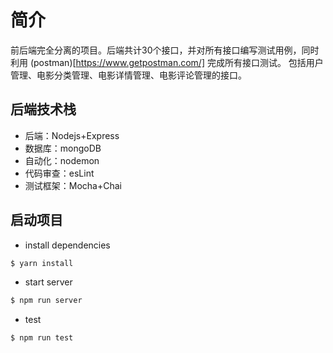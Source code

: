 # 简介
前后端完全分离的项目。后端共计30个接口，并对所有接口编写测试用例，同时利用 (postman)[https://www.getpostman.com/] 完成所有接口测试。
包括用户管理、电影分类管理、电影详情管理、电影评论管理的接口。

## 后端技术栈
- 后端：Nodejs+Express
- 数据库：mongoDB
- 自动化：nodemon
- 代码审查：esLint
- 测试框架：Mocha+Chai

## 启动项目
- install dependencies
```sh
$ yarn install
```

- start server 
```sh
$ npm run server
```

- test
```sh
$ npm run test
```
